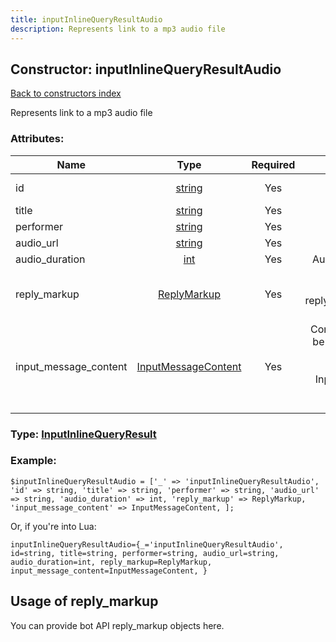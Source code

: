 ```yaml
---
title: inputInlineQueryResultAudio
description: Represents link to a mp3 audio file
---
```

## Constructor: inputInlineQueryResultAudio  
[Back to constructors index](index.md)



Represents link to a mp3 audio file

### Attributes:

| Name     |    Type       | Required | Description |
|----------|:-------------:|:--------:|------------:|
|id|[string](../types/string.md) | Yes|Unique identifier of this result|
|title|[string](../types/string.md) | Yes|Title of the audio|
|performer|[string](../types/string.md) | Yes|Performer of the audio|
|audio\_url|[string](../types/string.md) | Yes|Url of the audio file|
|audio\_duration|[int](../types/int.md) | Yes|Audio duration in seconds|
|reply\_markup|[ReplyMarkup](../types/ReplyMarkup.md) | Yes|Message reply markup, should be of type replyMarkupInlineKeyboard or null|
|input\_message\_content|[InputMessageContent](../types/InputMessageContent.md) | Yes|Content of the message to be sent, should be of type inputMessageText or inputMessageAudio or InputMessageLocation or InputMessageVenue or InputMessageContact|



### Type: [InputInlineQueryResult](../types/InputInlineQueryResult.md)


### Example:

```
$inputInlineQueryResultAudio = ['_' => 'inputInlineQueryResultAudio', 'id' => string, 'title' => string, 'performer' => string, 'audio_url' => string, 'audio_duration' => int, 'reply_markup' => ReplyMarkup, 'input_message_content' => InputMessageContent, ];
```  

Or, if you're into Lua:  


```
inputInlineQueryResultAudio={_='inputInlineQueryResultAudio', id=string, title=string, performer=string, audio_url=string, audio_duration=int, reply_markup=ReplyMarkup, input_message_content=InputMessageContent, }

```



## Usage of reply_markup

You can provide bot API reply_markup objects here.  


